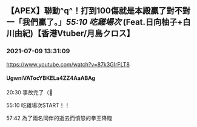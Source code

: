 ## 【APEX】聯動^q^！打到100傷就是本殿贏了對不對 一「我們贏了。」*55:10 吃雞場次* (Feat.日向柚子+白川由紀)【香港Vtuber/月島クロス】
### 2021-07-09 13:31:09
https://www.youtube.com/watch?v=87k3GIrFLT8
#### UgwniVATocYBKELa4ZZ4AaABAg
20:30 事故完了（🌚

55:10 吃雞場次START！！

57:42 為了兩名同伴的逝去而憤怒的拳王降臨

